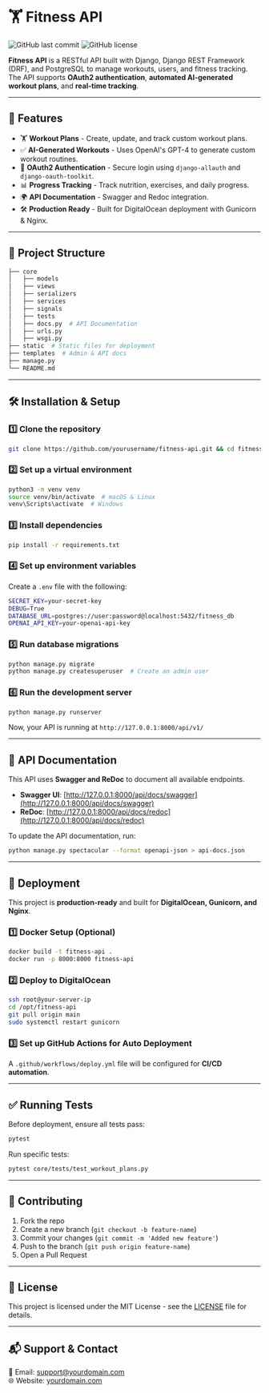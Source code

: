 # 🏋️ Fitness API

![GitHub last commit](https://img.shields.io/github/last-commit/yourusername/fitness-api)
![GitHub license](https://img.shields.io/github/license/yourusername/fitness-api)

**Fitness API** is a RESTful API built with Django, Django REST Framework (DRF), and PostgreSQL to manage workouts, users, and fitness tracking. The API supports **OAuth2 authentication**, **automated AI-generated workout plans**, and **real-time tracking**.

---

## 🚀 Features

- 🏋️ **Workout Plans** - Create, update, and track custom workout plans.
- ✅ **AI-Generated Workouts** - Uses OpenAI's GPT-4 to generate custom workout routines.
- 🔑 **OAuth2 Authentication** - Secure login using `django-allauth` and `django-oauth-toolkit`.
- 📊 **Progress Tracking** - Track nutrition, exercises, and daily progress.
- 🌍 **API Documentation** - Swagger and Redoc integration.
- 🛠 **Production Ready** - Built for DigitalOcean deployment with Gunicorn & Nginx.

---

## 📂 Project Structure

```bash
├── core
│   ├── models
│   ├── views
│   ├── serializers
│   ├── services
│   ├── signals
│   ├── tests
│   ├── docs.py  # API Documentation
│   ├── urls.py
│   ├── wsgi.py
├── static  # Static files for deployment
├── templates  # Admin & API docs
├── manage.py
└── README.md
```

---

## 🛠 Installation & Setup

### **1️⃣ Clone the repository**

```bash
git clone https://github.com/yourusername/fitness-api.git && cd fitness-api
```

### **2️⃣ Set up a virtual environment**

```bash
python3 -m venv venv
source venv/bin/activate  # macOS & Linux
venv\Scripts\activate  # Windows
```

### **3️⃣ Install dependencies**

```bash
pip install -r requirements.txt
```

### **4️⃣ Set up environment variables**

Create a `.env` file with the following:

```bash
SECRET_KEY=your-secret-key
DEBUG=True
DATABASE_URL=postgres://user:password@localhost:5432/fitness_db
OPENAI_API_KEY=your-openai-api-key
```

### **5️⃣ Run database migrations**

```bash
python manage.py migrate
python manage.py createsuperuser  # Create an admin user
```

### **6️⃣ Run the development server**

```bash
python manage.py runserver
```

Now, your API is running at `http://127.0.0.1:8000/api/v1/`

---

## 📜 API Documentation

This API uses **Swagger and ReDoc** to document all available endpoints.

- **Swagger UI**: [http://127.0.0.1:8000/api/docs/swagger](http://127.0.0.1:8000/api/docs/swagger)
- **ReDoc**: [http://127.0.0.1:8000/api/docs/redoc](http://127.0.0.1:8000/api/docs/redoc)

To update the API documentation, run:

```bash
python manage.py spectacular --format openapi-json > api-docs.json
```

---

## 🚀 Deployment

This project is **production-ready** and built for **DigitalOcean, Gunicorn, and Nginx**.

### **1️⃣ Docker Setup (Optional)**

```bash
docker build -t fitness-api .
docker run -p 8000:8000 fitness-api
```

### **2️⃣ Deploy to DigitalOcean**

```bash
ssh root@your-server-ip
cd /opt/fitness-api
git pull origin main
sudo systemctl restart gunicorn
```

### **3️⃣ Set up GitHub Actions for Auto Deployment**

A `.github/workflows/deploy.yml` file will be configured for **CI/CD automation**.

---

## ✅ Running Tests

Before deployment, ensure all tests pass:

```bash
pytest
```

Run specific tests:

```bash
pytest core/tests/test_workout_plans.py
```

---

## 🤝 Contributing

1. Fork the repo
2. Create a new branch (`git checkout -b feature-name`)
3. Commit your changes (`git commit -m 'Added new feature'`)
4. Push to the branch (`git push origin feature-name`)
5. Open a Pull Request

---

## 📄 License

This project is licensed under the MIT License - see the [LICENSE](LICENSE) file for details.

---

## 📬 Support & Contact

📧 Email: <support@yourdomain.com>  
🌐 Website: [yourdomain.com](https://yourdomain.com)
